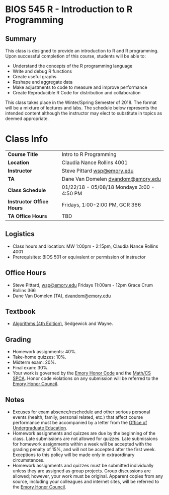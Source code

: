 # BIOS 545 R - Introduction to R Programming

## Summary

This class is designed to provide an introduction to R and R programming. Upon successful completion of this course, students will be able to:

   * Understand the concepts of the R programming language
   * Write and debug R functions
   * Create useful graphs
   * Reshape and aggregate data
   * Make adjustments to code to measure and improve performance
   * Create Reproducible R Code for distribution and collaboration 

This class takes place in the Winter/Spring Semester of 2018. The format will be a mixture of lectures and labs. The schedule below represents the intended content although the instructor may elect to substitute in topics as deemed appropriate. 

# Class Info

|                             |                                             | 
| ----------------------------|---------------------------------------------| 
| **Course Title**            | Intro to R Programming                      | 
| **Location**                | Claudia Nance Rollins 4001                  |  
| **Instructor**              | Steve Pittard wsp@emory.edu                 |
| **TA**                      | Dane Van Domelen dvandom@emory.edu          |
| **Class Schedule**          | 01/22/18 - 05/08/18 Mondays  3:00 - 4:50 PM |
| **Instructor Office Hours** | Fridays, 1:00-2:00 PM, GCR 366              |
| **TA Office Hours**         | TBD                                         | 


## Logistics

* Class hours and location: MW 1:00pm - 2:15pm, Claudia Nance Rollins 4001
* Prerequisites: BIOS 501 or equivalent or permission of instructor

## Office Hours

* Steve Pittard, wsp@emory.edu Fridays 11:00am - 12pm Grace Crum Rollins 366
* Dane Van Domelen (TA), dvandom@emory.edu 

## Textbook

* [Algorithms (4th Edition)](http://algs4.cs.princeton.edu), Sedgewick and Wayne.

## Grading

* Homework assignments: 40%.
* Take-home quizzes: 10%.
* Midterm exam: 20%.
* Final exam: 30%.
* Your work is governed by the [Emory Honor Code](http://catalog.college.emory.edu/academic/policy/honor_code.html) and the [Math/CS SPCA](http://mathcs.emory.edu/spca.php). Honor code violations on any submission will be referred to the [Emory Honor Council](http://college.emory.edu/home/academic/honor-council/).

## Notes

* Excuses for exam absence/reschedule and other serious personal events (health, family, personal related, etc.) that affect course performance must be accompanied by a letter from the [Office of Undergraduate Education](http://college.emory.edu/home/administration/office/undergraduate/).
* Homework assignments and quizzes are due by the beginning of the class. Late submissions are not allowed for quizzes.  Late submissions for homework assignments within a week will be accepted with the grading penalty of 15%, and will not be accepted after the first week. Exceptions to this policy will be made only in extraordinary circumstances.
* Homework assignments and quizzes must be submitted individually unless they are assigned as group projects. Group discussions are allowed; however, your work must be original. Apparent copies from any source, including your colleagues and internet sites, will be referred to the [Emory Honor Council](http://college.emory.edu/home/academic/honor-council/).
